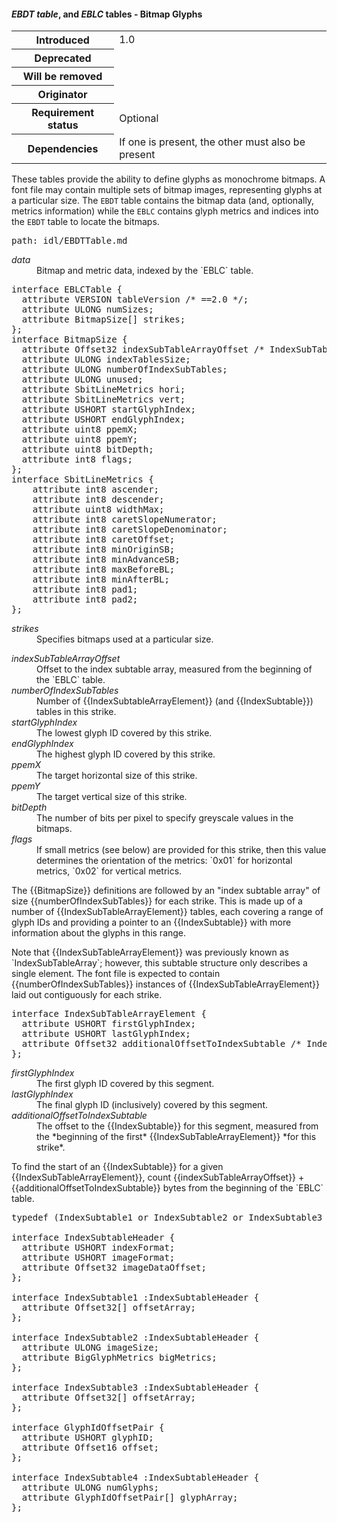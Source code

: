 <h4 id="EBDT-EBLC" role="unfinished"><dfn>EBDT table</dfn>, and <dfn>EBLC</dfn> tables - Bitmap Glyphs</h4>

<table>
    <tr><th>Introduced</th> <td> 1.0 </td> </tr>
    <tr><th>Deprecated</th> <td> </td> </tr>
    <tr><th>Will be removed</th> <td> </td> </tr>
    <tr><th>Originator</th> <td> </td> </tr>
    <tr><th>Requirement status</th> <td> Optional</td> </tr>
    <tr><th>Dependencies</th> <td> If one is present, the other must also be present</td>  </tr>
</table>

These tables provide the ability to define glyphs as monochrome bitmaps. A font file may contain multiple sets of bitmap images, representing glyphs at a particular size. The `EBDT` table contains the bitmap data (and, optionally, metrics information) while the `EBLC` contains glyph metrics and indices into the `EBDT` table to locate the bitmaps.

<pre class=include>path: idl/EBDTTable.md</pre>
<dl dfn-type=attribute dfn-for=EBDTTable>
  <dt><dfn>data</dfn></dt>
  <dd>Bitmap and metric data, indexed by the `EBLC` table.</dd>
</dl>

<pre class="idl">
interface EBLCTable {
  attribute VERSION tableVersion /* ==2.0 */;
  attribute ULONG numSizes;
  attribute BitmapSize[] strikes;
};
interface BitmapSize {
  attribute Offset32 indexSubTableArrayOffset /* IndexSubTableArrayElement[] */;
  attribute ULONG indexTablesSize;
  attribute ULONG numberOfIndexSubTables;
  attribute ULONG unused;
  attribute SbitLineMetrics hori;
  attribute SbitLineMetrics vert;
  attribute USHORT startGlyphIndex;
  attribute USHORT endGlyphIndex;
  attribute uint8 ppemX;
  attribute uint8 ppemY;
  attribute uint8 bitDepth;
  attribute int8 flags;
};
interface SbitLineMetrics {
    attribute int8 ascender;
    attribute int8 descender;
    attribute uint8 widthMax;
    attribute int8 caretSlopeNumerator;
    attribute int8 caretSlopeDenominator;
    attribute int8 caretOffset;
    attribute int8 minOriginSB;
    attribute int8 minAdvanceSB;
    attribute int8 maxBeforeBL;
    attribute int8 minAfterBL;
    attribute int8 pad1;
    attribute int8 pad2;
};
</pre>
<dl dfn-type=attribute dfn-for=EBLCTable>
  <dt><dfn>strikes</dfn></dt>
  <dd>Specifies bitmaps used at a particular size.</dd>
</dl>
<dl dfn-type=attribute dfn-for=BitmapSize>
    <dt><dfn>indexSubTableArrayOffset</dfn></dt>
    <dd>Offset to the index subtable array, measured from the beginning of the `EBLC` table.</dd>
    <dt><dfn>numberOfIndexSubTables</dfn></dt>
    <dd>Number of {{IndexSubtableArrayElement}} (and {{IndexSubtable}}) tables in this strike.
    </dd>
    <dt><dfn>startGlyphIndex</dfn></dt>
    <dd>The lowest glyph ID covered by this strike.</dd>
    <dt><dfn>endGlyphIndex</dfn></dt>
    <dd>The highest glyph ID covered by this strike.</dd>
    <dt><dfn>ppemX</dfn></dt>
    <dd>The target horizontal size of this strike.</dd>
    <dt><dfn>ppemY</dfn></dt>
    <dd>The target vertical size of this strike.</dd>
    <dt><dfn>bitDepth</dfn></dt>
    <dd>The number of bits per pixel to specify greyscale values in the bitmaps.</dd>
    <dt><dfn>flags</dfn></dt>
    <dd>If small metrics (see below) are provided for this strike, then this value determines the orientation of the metrics: `0x01` for horizontal metrics, `0x02` for vertical metrics.
</dl>

The {{BitmapSize}} definitions are followed by an "index subtable array" of size {{numberOfIndexSubTables}} for each strike. This is made up of a number of {{IndexSubTableArrayElement}} tables, each covering a range of glyph IDs and providing a pointer to an {{IndexSubtable}} with more information about the glyphs in this range.

<div class="note">
Note that {{IndexSubTableArrayElement}} was previously known as `IndexSubTableArray`; however, this subtable structure only describes a single element. The font file is expected to contain {{numberOfIndexSubTables}} instances of {{IndexSubTableArrayElement}} laid out contiguously for each strike.
</div>

<pre class="idl">
interface IndexSubTableArrayElement {
  attribute USHORT firstGlyphIndex;
  attribute USHORT lastGlyphIndex;
  attribute Offset32 additionalOffsetToIndexSubtable /* IndexSubTable */;
};
</pre>
<dl dfn-type=attribute dfn-for=IndexSubTableArrayElement>
    <dt><dfn>firstGlyphIndex</dfn></dt>
    <dd>The first glyph ID covered by this segment.</dd>
    <dt><dfn>lastGlyphIndex</dfn></dt>
    <dd>The final glyph ID (inclusively) covered by this segment.</dd>
    <dt><dfn>additionalOffsetToIndexSubtable</dfn></dt>
    <dd>The offset to the {{IndexSubtable}} for this segment, measured from the *beginning of the first* {{IndexSubTableArrayElement}} *for this strike*.</dd>
</dl>

<div class="note">
  To find the start of an {{IndexSubtable}} for a given {{IndexSubTableArrayElement}}, count {{indexSubTableArrayOffset}} + {{additionalOffsetToIndexSubtable}} bytes from the beginning of the `EBLC` table.
</div>

<pre class="idl">
typedef (IndexSubtable1 or IndexSubtable2 or IndexSubtable3 or IndexSubtable4 or IndexSubtable5) IndexSubtable;

interface IndexSubtableHeader {
  attribute USHORT indexFormat;
  attribute USHORT imageFormat;
  attribute Offset32 imageDataOffset;
};

interface IndexSubtable1 :IndexSubtableHeader {
  attribute Offset32[] offsetArray;
};

interface IndexSubtable2 :IndexSubtableHeader {
  attribute ULONG imageSize;
  attribute BigGlyphMetrics bigMetrics;
};

interface IndexSubtable3 :IndexSubtableHeader {
  attribute Offset32[] offsetArray;
};

interface GlyphIdOffsetPair {
  attribute USHORT glyphID;
  attribute Offset16 offset;
};

interface IndexSubtable4 :IndexSubtableHeader {
  attribute ULONG numGlyphs;
  attribute GlyphIdOffsetPair[] glyphArray;
};

</pre>

